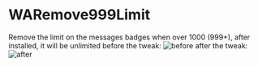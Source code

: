 # WARemove999Limit
Remove the limit on the messages badges when over 1000 (999+), after installed, it will be unlimited
before the tweak:
![before](https://user-images.githubusercontent.com/56236821/170963485-7c9fc277-9836-4afd-99a6-4383d1725b49.jpeg)
after the tweak:
![after](https://user-images.githubusercontent.com/56236821/170963500-b65981e1-04b2-4ec3-be25-b3ce6b6d4a1e.jpeg)
